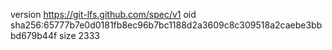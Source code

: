 version https://git-lfs.github.com/spec/v1
oid sha256:65777b7e0d0181fb8ec96b7bc1188d2a3609c8c309518a2caebe3bbbd679b44f
size 2333
